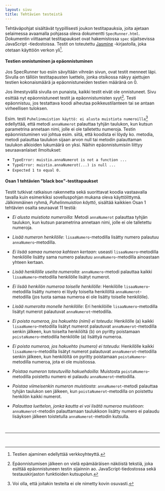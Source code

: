 ```yaml
---
layout: sivu
title: Tehtävien testeistä
---
```


Tehtäväpohjat sisältävät tyypillisesti joukon testitapauksia, joita ajetaan selaimessa avaamalla pohjassa oleva dokumentti `SpecRunner.html`.  Dokumentin viittaamat testitapaukset ovat hakemistossa `spec` sijaitsevissa JavaScript -tiedostoissa. Testit on toteutettu [Jasmine](http://jasmine.github.io/) -kirjastolla, joka otetaan käyttöön verkon yli[^1].

#### Testien onnistuminen ja epäonnistuminen

Jos SpecRunner tuo esiin sävyltään vihreän sivun, ovat testit menneet läpi. Sivulla on tällöin testitapausten luettelo, jonka otsikossa näkyy ajettujen testien kokonaismäärä ja epäonnistuneiden testien määränä on 0. 

Jos ilmestyvällä sivulla on punaista, kaikki testit eivät ole onnistuneet. Sivu esittää nyt epäonnistuneet testit ja epäonnistumisten syyt[^2]. Testi epäonnistuu, jos testattava koodi aiheutaa poikkeustilanteen tai se antaan virheellisen tuloksen.

Esim. testi `Puhelinmuistion käyttö: ei alusta muistiota numeroilla`[^3] edellyttää, että metodi `annaNumerot` palauttaa tyhjän taulukon, kun kutsun parametrina annetaan nimi, jolle ei ole talletettu numeroja. Testin epäonnistuminen voi johtua esim. siitä, että koodista ei löydy ko. metodia, metodi palauttaa taulukon sijaan arvon null tai metodin palauttaman taulukon alkioiden lukumäärä on yksi. Näihin epäonnistumisiin liittyy seuraavanlaiset ilmoitukset:

* `TypeError: muistio.annaNumerot is not a function ...`
* `TypeError: muistio.annaNumerot(...) is null ...`
* `Expected 1 to equal 0.`

#### Osan 1 tehtävien "black box"-testitapaukset

Testit tutkivat ratkaisun rakennetta sekä suorittavat koodia vastaavalla tavalla kuin esimerkiksi sovelluspohjan mukana oleva käyttölittymä. Jälkimmäinen ryhmä, *Puhelinmuistion käyttö*,  sisältää kaikkien Osan 1 tehtävien osalta seuraavat 11 testiä:

* *Ei alusta muistiota numeroilla*: Metodi `annaNumerot` palauttaa tyhjän taulukon, kun kutsun parametrina annetaan nimi, jolle ei ole talletettu numeroja.

* *Lisää numeron henkilölle*: `lisaaNumero`-metodilla lisätty numero palautuu `annaNumero`-metodilla.

* *Ei lisää samaa numeroa kahteen kertaan*: useasti `lisaaNumero`-metodilla henkilölle lisätty sama numero palautuu `annaNumero`-metodilla ainoastaan yhteen kertaan.

* *Lisää henkilölle useita numeroita*: `annaNumero`-metodi palauttaa kaikki `lisaaNumero`-metodilla henkilölle lisätyt numerot.

* *Ei lisää henkilön numeroa toiselle henkilölle*: Henkilölle `lisaaNumero`-metodilla lisätty numero ei löydy toiselta henkilöltä `annaNumerot`-metodilla (jos tuota samaa numeroa ei ole lisätty toiselle henkilölle).

* *Lisää numeroita monelle henkilölle*:  Eri henkilöille `lisaaNumero`-metodilla lisätyt numerot palautuvat `annaNumerot`-metodilla.

* *Ei poista numeroa, jos hakuehto (nimi) ei toteudu*: Henkilölle (a) kaikki `lisaaNumero`-metodilla lisätyt numerot palautuvat `annaNumerot`-metodilla senkin jälkeen, kun toiselta henkilöltä (b) on pyritty poistamaan `poistaNumero`-metodilla henkilölle (a) lisättyä numeroa.

* *Ei poista numeroa, jos hakuehto (numero) ei toteudu*: Henkilölle kaikki `lisaaNumero`-metodilla lisätyt numerot palautuvat `annaNumerot`-metodilla senkin jälkeen, kun henkilöltä on pyritty poistamaan `poistaNumero`-metodilla numeroa, jota ei ole muistiossa.

* *Poistaa numeron toteutuvilla hakuehdoilla*: Muistosta `poistaNumero`-metodilla poistettu numero ei palaudu `annaNumerot`-metodilla.

* *Poistaa viimeisenkin numeron muistiosta*: `annaNumerot`-metodi palauttaa tyhjän taulukon sen jälkeen, kun `poistaNumerot`-metodilla on poistettu henkilön kaikki numerot.

* *Palauttaa luettelon, jonka kautta ei voi lisätä numeroa muistioon*: `annaNumerot`-metodin palauttamaan taulukkoon lisätty numero ei palaudu lisäyksen jälkeen toistetulla `annaNumerot`-metodin kutsulla.

<br/>

---
<br/>

[^1]: Testien ajaminen edellyttää verkkoyhteyttä.
[^2]: Epäonnistumisen jälkeen on vielä epämääräisen näköistä tekstiä, joka esittää epäonnistuneen testin sijainnin ao. JavaScript-tiedostossa sekä testauskirjaston funktioiden kutsupolun.
[^3]: Voi olla, että joitakin testeita ei ole nimetty kovin osuvasti.

